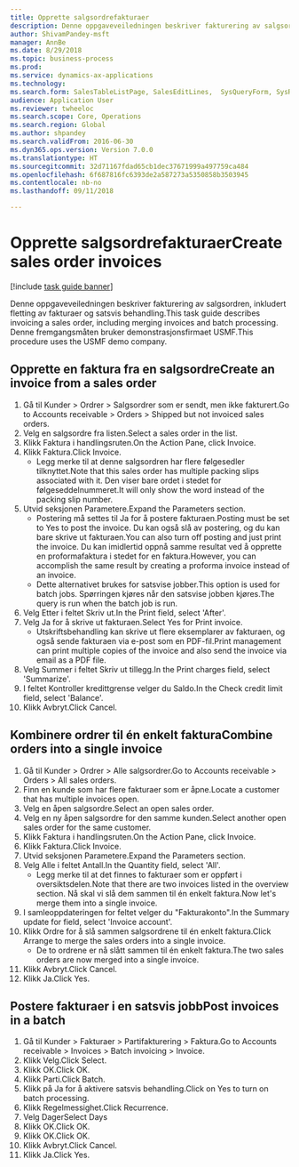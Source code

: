 ```yaml
--- 
title: Opprette salgsordrefakturaer
description: Denne oppgaveveiledningen beskriver fakturering av salgsordren, inkludert fletting av fakturaer og satsvis behandling.
author: ShivamPandey-msft
manager: AnnBe
ms.date: 8/29/2018
ms.topic: business-process
ms.prod: 
ms.service: dynamics-ax-applications
ms.technology: 
ms.search.form: SalesTableListPage, SalesEditLines,  SysQueryForm, SysRecurrence
audience: Application User
ms.reviewer: twheeloc
ms.search.scope: Core, Operations
ms.search.region: Global
ms.author: shpandey
ms.search.validFrom: 2016-06-30
ms.dyn365.ops.version: Version 7.0.0
ms.translationtype: HT
ms.sourcegitcommit: 32d71167fdad65cb1dec37671999a497759ca484
ms.openlocfilehash: 6f687816fc6393de2a587273a5350858b3503945
ms.contentlocale: nb-no
ms.lasthandoff: 09/11/2018

---
```

# <a name="create-sales-order-invoices"></a><span data-ttu-id="0776e-103">Opprette salgsordrefakturaer</span><span class="sxs-lookup"><span data-stu-id="0776e-103">Create sales order invoices</span></span>

[!include [task guide banner](../../includes/task-guide-banner.md)]

<span data-ttu-id="0776e-104">Denne oppgaveveiledningen beskriver fakturering av salgsordren, inkludert fletting av fakturaer og satsvis behandling.</span><span class="sxs-lookup"><span data-stu-id="0776e-104">This task guide describes invoicing a sales order, including merging invoices and batch processing.</span></span> <span data-ttu-id="0776e-105">Denne fremgangsmåten bruker demonstrasjonsfirmaet USMF.</span><span class="sxs-lookup"><span data-stu-id="0776e-105">This procedure uses the USMF demo company.</span></span>


## <a name="create-an-invoice-from-a-sales-order"></a><span data-ttu-id="0776e-106">Opprette en faktura fra en salgsordre</span><span class="sxs-lookup"><span data-stu-id="0776e-106">Create an invoice from a sales order</span></span>
1. <span data-ttu-id="0776e-107">Gå til Kunder > Ordrer > Salgsordrer som er sendt, men ikke fakturert.</span><span class="sxs-lookup"><span data-stu-id="0776e-107">Go to Accounts receivable > Orders > Shipped but not invoiced sales orders.</span></span>
2. <span data-ttu-id="0776e-108">Velg en salgsordre fra listen.</span><span class="sxs-lookup"><span data-stu-id="0776e-108">Select a sales order in the list.</span></span> 
3. <span data-ttu-id="0776e-109">Klikk Faktura i handlingsruten.</span><span class="sxs-lookup"><span data-stu-id="0776e-109">On the Action Pane, click Invoice.</span></span>
4. <span data-ttu-id="0776e-110">Klikk Faktura.</span><span class="sxs-lookup"><span data-stu-id="0776e-110">Click Invoice.</span></span>
    * <span data-ttu-id="0776e-111">Legg merke til at denne salgsordren har flere følgesedler tilknyttet.</span><span class="sxs-lookup"><span data-stu-id="0776e-111">Note that this sales order has multiple packing slips associated with it.</span></span> <span data-ttu-id="0776e-112">Den viser bare ordet <multiple> i stedet for følgeseddelnummeret.</span><span class="sxs-lookup"><span data-stu-id="0776e-112">It will only show the word <multiple> instead of the packing slip number.</span></span>  
5. <span data-ttu-id="0776e-113">Utvid seksjonen Parametere.</span><span class="sxs-lookup"><span data-stu-id="0776e-113">Expand the Parameters section.</span></span>
    * <span data-ttu-id="0776e-114">Postering må settes til Ja for å postere fakturaen.</span><span class="sxs-lookup"><span data-stu-id="0776e-114">Posting must be set to Yes to post the invoice.</span></span> <span data-ttu-id="0776e-115">Du kan også slå av postering, og du kan bare skrive ut fakturaen.</span><span class="sxs-lookup"><span data-stu-id="0776e-115">You can also turn off posting and just print the invoice.</span></span> <span data-ttu-id="0776e-116">Du kan imidlertid oppnå samme resultat ved å opprette en proformafaktura i stedet for en faktura.</span><span class="sxs-lookup"><span data-stu-id="0776e-116">However, you can accomplish the same result by creating a proforma invoice instead of an invoice.</span></span>  
    * <span data-ttu-id="0776e-117">Dette alternativet brukes for satsvise jobber.</span><span class="sxs-lookup"><span data-stu-id="0776e-117">This option is used for batch jobs.</span></span> <span data-ttu-id="0776e-118">Spørringen kjøres når den satsvise jobben kjøres.</span><span class="sxs-lookup"><span data-stu-id="0776e-118">The query is run when the batch job is run.</span></span>    
6. <span data-ttu-id="0776e-119">Velg Etter i feltet Skriv ut.</span><span class="sxs-lookup"><span data-stu-id="0776e-119">In the Print field, select 'After'.</span></span>
7. <span data-ttu-id="0776e-120">Velg Ja for å skrive ut fakturaen.</span><span class="sxs-lookup"><span data-stu-id="0776e-120">Select Yes for Print invoice.</span></span>
    * <span data-ttu-id="0776e-121">Utskriftsbehandling kan skrive ut flere eksemplarer av fakturaen, og også sende fakturaen via e-post som en PDF-fil.</span><span class="sxs-lookup"><span data-stu-id="0776e-121">Print management can print  multiple copies of the invoice and also send the invoice via email as a PDF file.</span></span>  
8. <span data-ttu-id="0776e-122">Velg Summer i feltet Skriv ut tillegg.</span><span class="sxs-lookup"><span data-stu-id="0776e-122">In the Print charges field, select 'Summarize'.</span></span>
9. <span data-ttu-id="0776e-123">I feltet Kontroller kredittgrense velger du Saldo.</span><span class="sxs-lookup"><span data-stu-id="0776e-123">In the Check credit limit field, select 'Balance'.</span></span>
10. <span data-ttu-id="0776e-124">Klikk Avbryt.</span><span class="sxs-lookup"><span data-stu-id="0776e-124">Click Cancel.</span></span>

## <a name="combine-orders-into-a-single-invoice"></a><span data-ttu-id="0776e-125">Kombinere ordrer til én enkelt faktura</span><span class="sxs-lookup"><span data-stu-id="0776e-125">Combine orders into a single invoice</span></span>
1. <span data-ttu-id="0776e-126">Gå til Kunder > Ordrer > Alle salgsordrer.</span><span class="sxs-lookup"><span data-stu-id="0776e-126">Go to Accounts receivable > Orders > All sales orders.</span></span>
2. <span data-ttu-id="0776e-127">Finn en kunde som har flere fakturaer som er åpne.</span><span class="sxs-lookup"><span data-stu-id="0776e-127">Locate a customer that has multiple invoices open.</span></span>
3. <span data-ttu-id="0776e-128">Velg en åpen salgsordre.</span><span class="sxs-lookup"><span data-stu-id="0776e-128">Select an open sales order.</span></span>
4. <span data-ttu-id="0776e-129">Velg en ny åpen salgsordre for den samme kunden.</span><span class="sxs-lookup"><span data-stu-id="0776e-129">Select another open sales order for the same customer.</span></span>
5. <span data-ttu-id="0776e-130">Klikk Faktura i handlingsruten.</span><span class="sxs-lookup"><span data-stu-id="0776e-130">On the Action Pane, click Invoice.</span></span>
6. <span data-ttu-id="0776e-131">Klikk Faktura.</span><span class="sxs-lookup"><span data-stu-id="0776e-131">Click Invoice.</span></span>
7. <span data-ttu-id="0776e-132">Utvid seksjonen Parametere.</span><span class="sxs-lookup"><span data-stu-id="0776e-132">Expand the Parameters section.</span></span>
8. <span data-ttu-id="0776e-133">Velg Alle i feltet Antall.</span><span class="sxs-lookup"><span data-stu-id="0776e-133">In the Quantity field, select 'All'.</span></span>
    * <span data-ttu-id="0776e-134">Legg merke til at det finnes to fakturaer som er oppført i oversiktsdelen.</span><span class="sxs-lookup"><span data-stu-id="0776e-134">Note that there are two invoices listed in the overview section.</span></span> <span data-ttu-id="0776e-135">Nå skal vi slå dem sammen til én enkelt faktura.</span><span class="sxs-lookup"><span data-stu-id="0776e-135">Now let's merge them into a single invoice.</span></span>  
9. <span data-ttu-id="0776e-136">I samleoppdateringen for feltet velger du "Fakturakonto".</span><span class="sxs-lookup"><span data-stu-id="0776e-136">In the Summary update for field, select 'Invoice account'.</span></span>
10. <span data-ttu-id="0776e-137">Klikk Ordre for å slå sammen salgsordrene til én enkelt faktura.</span><span class="sxs-lookup"><span data-stu-id="0776e-137">Click Arrange to merge the sales orders into a single invoice.</span></span>
    * <span data-ttu-id="0776e-138">De to ordrene er nå slått sammen til én enkelt faktura.</span><span class="sxs-lookup"><span data-stu-id="0776e-138">The two sales orders are now merged into a single invoice.</span></span>   
11. <span data-ttu-id="0776e-139">Klikk Avbryt.</span><span class="sxs-lookup"><span data-stu-id="0776e-139">Click Cancel.</span></span>
12. <span data-ttu-id="0776e-140">Klikk Ja.</span><span class="sxs-lookup"><span data-stu-id="0776e-140">Click Yes.</span></span>

## <a name="post-invoices-in-a-batch"></a><span data-ttu-id="0776e-141">Postere fakturaer i en satsvis jobb</span><span class="sxs-lookup"><span data-stu-id="0776e-141">Post invoices in a batch</span></span>
1. <span data-ttu-id="0776e-142">Gå til Kunder > Fakturaer > Partifakturering > Faktura.</span><span class="sxs-lookup"><span data-stu-id="0776e-142">Go to Accounts receivable > Invoices > Batch invoicing > Invoice.</span></span>
2. <span data-ttu-id="0776e-143">Klikk Velg.</span><span class="sxs-lookup"><span data-stu-id="0776e-143">Click Select.</span></span>
3. <span data-ttu-id="0776e-144">Klikk OK.</span><span class="sxs-lookup"><span data-stu-id="0776e-144">Click OK.</span></span>
4. <span data-ttu-id="0776e-145">Klikk Parti.</span><span class="sxs-lookup"><span data-stu-id="0776e-145">Click Batch.</span></span>
5. <span data-ttu-id="0776e-146">Klikk på Ja for å aktivere satsvis behandling.</span><span class="sxs-lookup"><span data-stu-id="0776e-146">Click on Yes to turn on batch processing.</span></span>
6. <span data-ttu-id="0776e-147">Klikk Regelmessighet.</span><span class="sxs-lookup"><span data-stu-id="0776e-147">Click Recurrence.</span></span>
7. <span data-ttu-id="0776e-148">Velg Dager</span><span class="sxs-lookup"><span data-stu-id="0776e-148">Select Days</span></span>
8. <span data-ttu-id="0776e-149">Klikk OK.</span><span class="sxs-lookup"><span data-stu-id="0776e-149">Click OK.</span></span>
9. <span data-ttu-id="0776e-150">Klikk OK.</span><span class="sxs-lookup"><span data-stu-id="0776e-150">Click OK.</span></span>
10. <span data-ttu-id="0776e-151">Klikk Avbryt.</span><span class="sxs-lookup"><span data-stu-id="0776e-151">Click Cancel.</span></span>
11. <span data-ttu-id="0776e-152">Klikk Ja.</span><span class="sxs-lookup"><span data-stu-id="0776e-152">Click Yes.</span></span>


